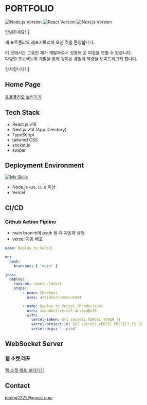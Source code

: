# PORTFOLIO
![Node.js Version](https://img.shields.io/badge/node-20.11.0-green)
![React Version](https://img.shields.io/badge/react-v18-blue)
![Next.js Version](https://img.shields.io/badge/next-v14-lightgrey)

안녕하세요! 👋

제 포트폴리오 레포지토리에 오신 것을 환영합니다.

이 곳에서는 그동안 제가 개발자로서 성장해 온 여정을 엿볼 수 있습니다.<br/>
다양한 프로젝트와 개발을 통해 쌓아온 경험과 역량을 보여드리고자 합니다.


감사합니다! 🙏

## Home Page

[포트폴리오 보러가기](https://portfolio-eta-pied-75.vercel.app/)

## Tech Stack
- React.js v18
- Next.js v14 (App Directory)
- TypeScript
- tailwind CSS
- socket.io
- swiper

## Deployment Environment
[![My Skills](https://skillicons.dev/icons?i=nodejs,vercel)](https://skillicons.dev)
- Node.js `v20.11.0` 이상
- Vercel

## CI/CD
### Github Action Pipline
- main branch에 psuh 될 때 자동화 실행
- vercel 자동 배포
```yml
name: Deploy to Vercel

on:
  push:
    branches: [ "main" ]

jobs:
  deploy:
    runs-on: ubuntu-latest
    steps:
        - name: Checkout
          uses: actions/checkout@v4

        - name: Deploy to Vercel (Production)
          uses: amondnet/vercel-action@v25
          with:
            vercel-token: ${{ secrets.VERCEL_TOKEN }}
            vercel-project-id: ${{ secrets.VERCEL_PROJECT_ID }}
            vercel-args: '--prod'
```

## WebSocket Server
### 웹 소켓 레포
[웹 소켓 레포 보러가기](https://github.com/jeong-hoi-seok/websocket_server)

## Contact
jeoing2222@gmail.com